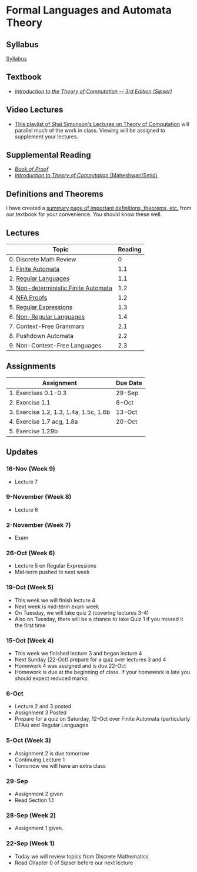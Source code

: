 # Formal Languages and Automata Theory

## Syllabus

[Syllabus](syllabus.md)

## Textbook

* *[Introduction to the Theory of Computation -- 3rd Edition (Sipser)](https://www.amazon.com/Introduction-Theory-Computation-Michael-Sipser/dp/113318779X)*

## Video Lectures

* [This playlist of Shai Simonson's Lectures on Theory of Computation](https://www.youtube.com/playlist?list=PL601FC994BDD963E4) will parallel much of the work in class.  Viewing will be assigned to supplement your lectures.

## Supplemental Reading

* [*Book of Proof*](https://www.people.vcu.edu/~rhammack/BookOfProof/BookOfProof.pdf)
* [*Introduction to Theory of Computation* (Maheshwari/Smid)](http://cglab.ca/~michiel/TheoryOfComputation/TheoryOfComputation.pdf)

## Definitions and Theorems

I have created a [summary page of important definitions, theorems, etc.](definitions_and_theorems.md) from our textbook for your convenience.  You should know these well.


## Lectures

| Topic                                                                 | Reading |
|-----------------------------------------------------------------------|---------|
| 0. Discrete Math Review                                               | 0       |
| 1. [Finite Automata](lectures/lecture1-slides.html)                   | 1.1     |
| 2. [Regular Languages](lectures/lecture2-slides.html)                 | 1.1     |
| 3. [Non-deterministic Finite Automata](lectures/lecture3-slides.html) | 1.2     |
| 4. [NFA Proofs](lectures/lecture4-slides.html)                        | 1.2     |
| 5. [Regular Expressions](lectures/lecture5-slides.html)               | 1.3     |
| 6. [Non-Regular Languages](lectures/lecture6-slides.html)                                              | 1.4     |
| 7. Context-Free Grammars                                              | 2.1     |
| 8. Pushdown Automata                                                  | 2.2     |
| 9. Non-Context-Free Languages                                         | 2.3     |


## Assignments

| Assignment                              | Due Date |
|-----------------------------------------|----------|
| 1. Exercises 0.1-0.3                    | 29-Sep   |
| 2. Exercise 1.1                         | 6-Oct    |
| 3. Exercise 1.2, 1.3, 1.4a, 1.5c, 1.6b  | 13-Oct   |
| 4. Exercise 1.7 acg, 1.8a               | 20-Oct   |
| 5. Exercise 1.29b                       | 


## Updates

### 16-Nov (Week 9)

* Lecture 7

### 9-November (Week 8)

* Lecture 6

### 2-November (Week 7)

* Exam

### 26-Oct (Week 6)

* Lecture 5 on Regular Expressions
* Mid-term pushed to next week

### 19-Oct (Week 5) 

* This week we will finish lecture 4
* Next week is mid-term exam week
* On Tuesday, we will take quiz 2 (covering lectures 3-4)
* Also on Tuesday, there will be a chance to take Quiz 1 if you missed it the first time

### 15-Oct (Week 4) 

* This week we finished lecture 3 and began lecture 4
* Next Sunday (22-Oct) prepare for a quiz over lectures 3 and 4
* Homework 4 was assigned and is due 22-Oct
* Homework is due at the beginning of class.  If your homework is late you should expect reduced marks.

### 6-Oct 

* Lecture 2 and 3 posted
* Assignment 3 Posted 
* Prepare for a quiz on Saturday, 12-Oct over Finite Automata (particularly DFAs) and Regular Languages



### 5-Oct (Week 3)

* Assignment 2 is due tomorrow
* Continuing Lecture 1
* Tomorrow we will have an extra class 

### 29-Sep

* Assignment 2 given
* Read Section 1.1 

### 28-Sep (Week 2)

*  Assignment 1 given.

### 22-Sep (Week 1)

* Today we will review topics from Discrete Mathematics
* Read Chapter 0 of Sipser before our next lecture